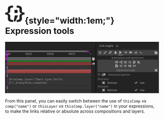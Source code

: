 # ![](../../../img/duik/icons/expression.svg){style="width:1em;"} Expression tools

![](../../../img/duik/automation/expression-tools.gif)

From this panel, you can easily switch between the use of `thisComp` *vs* `comp("name")` or `thisLayer` *vs* `thisComp.layer("name")` in your expressions, to make the links relative or absolute across compositions and layers.
